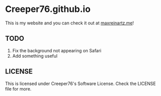 # Creeper76.github.io

This is my website and you can check it out at [maxreinartz.me](http://maxreinartz.me)!

## TODO

1. Fix the background not appearing on Safari
2. Add something useful

## LICENSE

This is licensed under Creeper76's Software License. Check the LICENSE file for more.